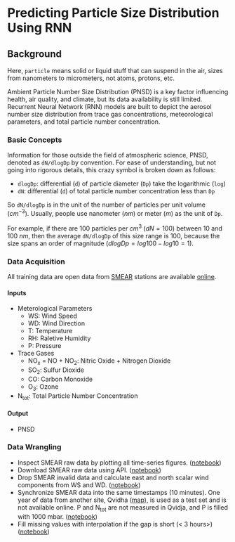 # Predicting Particle Size Distribution Using RNN

## Background

Here, `particle` means solid or liquid stuff that can suspend in the air, sizes from nanometers to micrometers, not atoms, protons, etc.

Ambient Particle Number Size Distribution (PNSD) is a key factor influencing health, air quality, and climate, but its data availability is still limited. Recurrent Neural Network (RNN) models are built to depict the aerosol number size distribution from trace gas concentrations, meteorological parameters, and total particle number concentration.

### Basic Concepts

Information for those outside the field of atmospheric science, PNSD, denoted as `dN/dlogDp` by convention. For ease of understanding, but not going into rigorous details, this crazy symbol is broken down as follows:

- `dlogDp`: differential (`d`) of particle diameter (`Dp`) take the logarithmic (`log`)
- `dN`:  differential (`d`) of total particle number concentration less than `Dp`

So `dN/dlogDp` is in the unit of the number of particles per unit volume ($cm^{-3}$). Usually, people use nanometer ($nm$) or meter ($m$) as the unit of `Dp`.

For example, if there are 100 particles per $cm^{3}$ ($dN=100$) between 10 and 100 $nm$, then the average `dN/dlogDp` of this size range is $100$, because the size spans an order of magnitude ($dlogDp=log100-log10=1$).

### Data Acquisition

All training data are open data from [SMEAR](https://www.atm.helsinki.fi/SMEAR/) stations are available [online](https://smear.avaa.csc.fi/). 

#### Inputs
- Meterological Parameters
    - WS: Wind Speed
    - WD: Wind Direction
    - T: Temperature
    - RH: Raletive Humidity
    - P: Pressure
- Trace Gases
    - NO<sub>x</sub> = NO + NO<sub>2</sub>: Nitric Oxide + Nitrogen Dioxide
    - SO<sub>2</sub>: Sulfur Dioxide
    - CO: Carbon Monoxide
    - O<sub>3</sub>: Ozone
- N<sub>tot</sub>: Total Particle Number Concentration

#### Output
- PNSD

### Data Wrangling
- Inspect SMEAR raw data by plotting all time-series figures. ([notebook](https://colab.research.google.com/drive/1jFsD-2S-5tRz7fEHLoEE5PAtyWl3dTHY))
- Download SMEAR raw data using API. ([notebook](https://colab.research.google.com/drive/1YE9owmBAdXRGRc3GGgjkzEa_bhPw73xO))
- Drop SMEAR invalid data and calculate east and north scalar wind components from WS and WD. ([notebook](https://colab.research.google.com/drive/10SxecYwwqq2ArByEVuo4bzhdcY9Vsx7L))
- Synchronize SMEAR data into the same timestamps (10 minutes). One year of data from another site, Qvidha ([map](https://goo.gl/maps/4KfbuwUkLxkt3oJu5)), is used as a test set and is not available online. P and N<sub>tot</sub> are not measured in Qvidja, and P is filled with 1000 mbar. ([notebook](https://colab.research.google.com/drive/1MR7xmjYovuBR38g_Ojng16WD8NnRSyJu))
- Fill missing values with interpolation if the gap is short (< 3 hours>)([notebook](https://colab.research.google.com/drive/1lh-Ol3W3Vbkicxh193V35WB5pbDynhvr?usp=sharing))